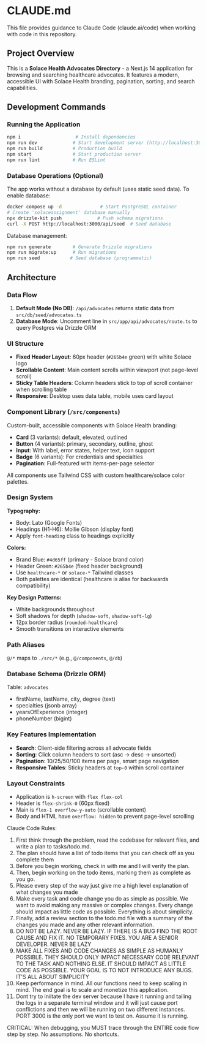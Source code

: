 # CLAUDE.md

This file provides guidance to Claude Code (claude.ai/code) when working with code in this repository.

## Project Overview

This is a **Solace Health Advocates Directory** - a Next.js 14 application for browsing and searching healthcare advocates. It features a modern, accessible UI with Solace Health branding, pagination, sorting, and search capabilities.

## Development Commands

### Running the Application
```bash
npm i                    # Install dependencies
npm run dev             # Start development server (http://localhost:3000)
npm run build           # Production build
npm start               # Start production server
npm run lint            # Run ESLint
```

### Database Operations (Optional)
The app works without a database by default (uses static seed data). To enable database:

```bash
docker compose up -d              # Start PostgreSQL container
# Create 'solaceassignment' database manually
npx drizzle-kit push             # Push schema migrations
curl -X POST http://localhost:3000/api/seed  # Seed database
```

Database management:
```bash
npm run generate        # Generate Drizzle migrations
npm run migrate:up      # Run migrations
npm run seed           # Seed database (programmatic)
```

## Architecture

### Data Flow
1. **Default Mode (No DB)**: `/api/advocates` returns static data from `src/db/seed/advocates.ts`
2. **Database Mode**: Uncomment line in `src/app/api/advocates/route.ts` to query Postgres via Drizzle ORM

### UI Structure
- **Fixed Header Layout**: 60px header (`#265b4e` green) with white Solace logo
- **Scrollable Content**: Main content scrolls within viewport (not page-level scroll)
- **Sticky Table Headers**: Column headers stick to top of scroll container when scrolling table
- **Responsive**: Desktop uses data table, mobile uses card layout

### Component Library (`/src/components`)
Custom-built, accessible components with Solace Health branding:
- **Card** (3 variants): default, elevated, outlined
- **Button** (4 variants): primary, secondary, outline, ghost
- **Input**: With label, error states, helper text, icon support
- **Badge** (6 variants): For credentials and specialties
- **Pagination**: Full-featured with items-per-page selector

All components use Tailwind CSS with custom healthcare/solace color palettes.

### Design System

**Typography:**
- Body: Lato (Google Fonts)
- Headings (H1-H6): Mollie Gibson (display font)
- Apply `font-heading` class to headings explicitly

**Colors:**
- Brand Blue: `#4d65ff` (primary - Solace brand color)
- Header Green: `#265b4e` (fixed header background)
- Use `healthcare-*` or `solace-*` Tailwind classes
- Both palettes are identical (healthcare is alias for backwards compatibility)

**Key Design Patterns:**
- White backgrounds throughout
- Soft shadows for depth (`shadow-soft`, `shadow-soft-lg`)
- 12px border radius (`rounded-healthcare`)
- Smooth transitions on interactive elements

### Path Aliases
`@/*` maps to `./src/*` (e.g., `@/components`, `@/db`)

### Database Schema (Drizzle ORM)
Table: `advocates`
- firstName, lastName, city, degree (text)
- specialties (jsonb array)
- yearsOfExperience (integer)
- phoneNumber (bigint)

### Key Features Implementation
- **Search**: Client-side filtering across all advocate fields
- **Sorting**: Click column headers to sort (asc → desc → unsorted)
- **Pagination**: 10/25/50/100 items per page, smart page navigation
- **Responsive Tables**: Sticky headers at `top-0` within scroll container

### Layout Constraints
- Application is `h-screen` with `flex flex-col`
- Header is `flex-shrink-0` (60px fixed)
- Main is `flex-1 overflow-y-auto` (scrollable content)
- Body and HTML have `overflow: hidden` to prevent page-level scrolling


Claude Code Rules:

1. First think through the problem, read the codebase for relevant files, and write a plan to tasks/todo.md.
2. The plan should have a list of todo items that you can check off as you complete them
3. Before you begin working, check in with me and I will verify the plan.
4. Then, begin working on the todo items, marking them as complete as you go.
5. Please every step of the way just give me a high level explanation of what changes you made
6. Make every task and code change you do as simple as possible. We want to avoid making any massive or complex changes. Every change should impact as little code as possible. Everything is about simplicity.
7. Finally, add a review section to the todo.md file with a summary of the changes you made and any other relevant information.
8. DO NOT BE LAZY. NEVER BE LAZY. IF THERE IS A BUG FIND THE ROOT CAUSE AND FIX IT. NO TEMPORARY FIXES. YOU ARE A SENIOR DEVELOPER. NEVER BE LAZY
9. MAKE ALL FIXES AND CODE CHANGES AS SIMPLE AS HUMANLY POSSIBLE. THEY SHOULD ONLY IMPACT NECESSARY CODE RELEVANT TO THE TASK AND NOTHING ELSE. IT SHOULD IMPACT AS LITTLE CODE AS POSSIBLE. YOUR GOAL IS TO NOT INTRODUCE ANY BUGS. IT'S ALL ABOUT SIMPLICITY
10. Keep performance in mind.  All our functions need to keep scaling in mind.   The end goal is to scale and monetize this application.  
10. Dont try to iniitate the dev server because I have it running and tailing the logs in a separate terminal window and it will just cause port conflictions and then we will be running on two different instances. PORT 3000 is the only port we want to test on. Assume it is running. 

CRITICAL: When debugging, you MUST trace through the ENTIRE code flow step by step. No assumptions. No shortcuts.